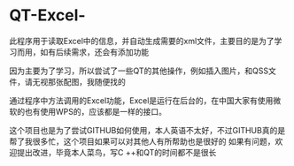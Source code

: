 # QT-Excel-
此程序用于读取Excel中的信息，并自动生成需要的xml文件，主要目的是为了学习而用，如有后续需求，还会有添加功能

因为主要为了学习，所以尝试了一些QT的其他操作，例如插入图片，和QSS文件，请无视那张配图，我随便找的

通过程序中方法调用的Excel功能，Excel是运行在后台的，在中国大家有使用微软的也有使用WPS的，应该都是一样的接口。

这个项目也是为了尝试GITHUB如何使用，本人英语不太好，不过GITHUB真的是帮了我很多忙，这个项目如果可以对其他人有所帮助也是很好的
如果有问题，欢迎提出改进，毕竟本人菜鸟，写C ++和QT的时间都不是很长
